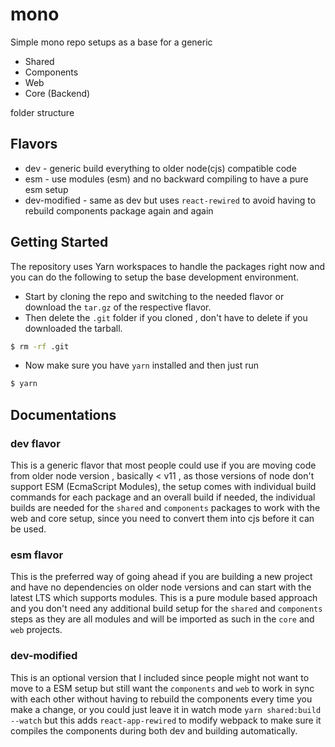 # mono

Simple mono repo setups as a base for a generic

- Shared
- Components
- Web
- Core (Backend)

folder structure

## Flavors

- dev - generic build everything to older node(cjs) compatible code
- esm - use modules (esm) and no backward compiling to have a pure esm setup
- dev-modified - same as dev but uses `react-rewired` to avoid having to rebuild components package again and again

## Getting Started

The repository uses Yarn workspaces to handle the packages right now and you can do the following to setup the base development environment.

- Start by cloning the repo and switching to the needed flavor or download the `tar.gz` of the respective flavor. 
- Then delete the `.git` folder if you cloned , don't have to delete if you downloaded the tarball.
```sh
$ rm -rf .git
```
- Now make sure you have `yarn` installed and then just run 
```sh
$ yarn  ​
```

## Documentations

### dev flavor 

This is a generic flavor that most people could use if you are moving code from older node version , basically < v11 , as those versions of node don't support ESM (EcmaScript Modules), the setup comes with individual build commands for each package and an overall build if needed, the individual builds are needed for the `shared` and `components` packages to work with the web and core setup, since you need to convert them into cjs before it can be used. 

### esm flavor 

This is the preferred way of going ahead if you are building a new project and have no dependencies on older node versions and can start with the latest LTS which supports modules. This is a pure module based approach and you don't need any additional build setup for the `shared` and `components` steps as they are all modules and will be imported as such in the `core` and `web` projects. 

### dev-modified 

This is an optional version that I included since people might not want to move to a ESM setup but still want the `components` and `web` to work in sync with each other without having to rebuild the components every time you make a change, or you could just leave it in watch mode `yarn shared:build --watch` but this adds `react-app-rewired` to modify webpack to make sure it compiles the components during both dev and building automatically.

